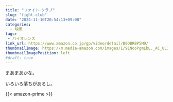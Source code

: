 ```yaml
---
title: "ファイト･クラブ"
slug: "fight-club"
date: "2024-11-10T20:54:13+09:00"
categories:
  - 映画
tags:
 - バイオレンス
link_url: https://www.amazon.co.jp/gp/video/detail/B0DBRBP5M9/
thumbnailImage: https://m.media-amazon.com/images/I/91NooPgmLbL._AC_UL320_.jpg
thumbnailImagePosition: left
#draft: true
---
```

まあまあかな。
<!--more-->
いろいろ落ちがあるし。

{{< amazon-prime >}}
